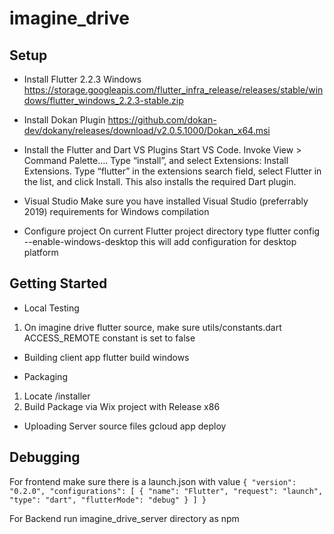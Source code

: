 # imagine_drive

## Setup
- Install Flutter 2.2.3 Windows
https://storage.googleapis.com/flutter_infra_release/releases/stable/windows/flutter_windows_2.2.3-stable.zip

- Install Dokan Plugin
https://github.com/dokan-dev/dokany/releases/download/v2.0.5.1000/Dokan_x64.msi

- Install the Flutter and Dart VS Plugins
Start VS Code.
Invoke View > Command Palette….
Type “install”, and select Extensions: Install Extensions.
Type “flutter” in the extensions search field, select Flutter in the list, and click Install. This also installs the required Dart plugin.

- Visual Studio
Make sure you have installed Visual Studio (preferrably 2019) requirements for Windows compilation

- Configure project
On current Flutter project directory
type flutter config --enable-windows-desktop
this will add configuration for desktop platform

## Getting Started

- Local Testing
1. On imagine drive flutter source, make sure utils/constants.dart ACCESS_REMOTE constant is set to false

- Building client app
flutter build windows

- Packaging 
1. Locate <Imagine Drive Root folders>/installer
2. Build Package via Wix project with Release x86

- Uploading Server source files
gcloud app deploy

## Debugging
For frontend make sure there is a launch.json with value
`
{
    "version": "0.2.0",
    "configurations": [
        {
            "name": "Flutter",
            "request": "launch",
            "type": "dart",
            "flutterMode": "debug"
        }
    ]
}
`

For Backend run imagine_drive_server directory as npm

